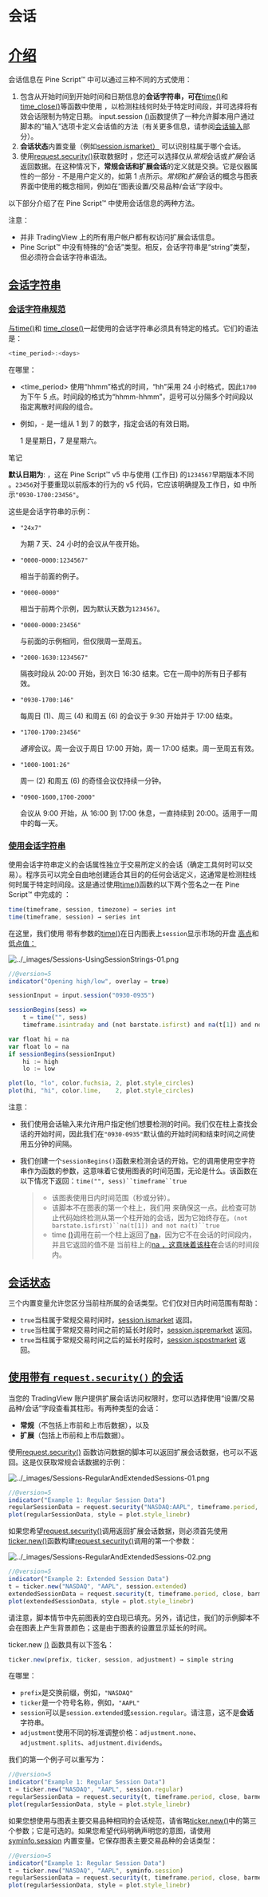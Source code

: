 # 会话

# [介绍](https://www.tradingview.com/pine-script-docs/en/v5/concepts/Sessions.html#id1)

会话信息在 Pine Script™ 中可以通过三种不同的方式使用：

1. 包含从开始时间到开始时间和日期信息的**会话字符串，可在**[time()](https://www.tradingview.com/pine-script-reference/v5/#fun_time)和 [time_close()](https://www.tradingview.com/pine-script-reference/v5/#fun_time_close)等函数中使用 ，以检测柱线何时处于特定时间段，并可选择将有效会话限制为特定日期。 input.session [()](https://www.tradingview.com/pine-script-reference/v5/#fun_input{dot}session)函数提供了一种允许脚本用户通过脚本的“输入”选项卡定义会话值的方法（有关更多信息，请参阅[会话输入](https://www.tradingview.com/pine-script-docs/en/v5/concepts/Inputs.html#pageinputs-sessioninput)部分）。
2. **会话状态**内置变量（例如[session.ismarket）](https://www.tradingview.com/pine-script-reference/v5/#var_session{dot}ismarket) 可以识别柱属于哪个会话。
3. 使用[request.security()](https://www.tradingview.com/pine-script-reference/v5/#fun_request{dot}security)获取数据时 ，您还可以选择仅从*常规*会话或*扩展*会话返回数据。在这种情况下，**常规会话和扩展会话**的定义就是交换。它是仪器属性的一部分 - 不是用户定义的，如第 1 点所示。*常规*和*扩展*会话的概念与图表界面中使用的概念相同，例如在“图表设置/交易品种/会话”字段中。

以下部分介绍了在 Pine Script™ 中使用会话信息的两种方法。

注意：

- 并非 TradingView 上的所有用户帐户都有权访问扩展会话信息。
- Pine Script™ 中没有特殊的“会话”类型。相反，会话字符串是“string”类型，但必须符合会话字符串语法。

## [会话字符串](https://www.tradingview.com/pine-script-docs/en/v5/concepts/Sessions.html#id2)

### [会话字符串规范](https://www.tradingview.com/pine-script-docs/en/v5/concepts/Sessions.html#id3)

[与time()](https://www.tradingview.com/pine-script-reference/v5/#fun_time)和 [time_close()](https://www.tradingview.com/pine-script-reference/v5/#fun_time_close)一起使用的会话字符串必须具有特定的格式。它们的语法是：

```javascript
<time_period>:<days>
```

在哪里：

- <time_period> 使用“hhmm”格式的时间，“hh”采用 24 小时格式，因此`1700`为下午 5 点。时间段的格式为“hhmm-hhmm”，逗号可以分隔多个时间段以指定离散时间段的组合。

- 例如，- <days> 是一组从 1 到 7 的数字，指定会话的有效日期。

  1 是星期日，7 是星期六。

笔记

**默认日期为**: ，这在 Pine Script™ v5 中与使用 (工作日) 的`1234567`早期版本不同 。`23456`对于要重现以前版本的行为的 v5 代码，它应该明确提及工作日，如 中所示`"0930-1700:23456"`。

这些是会话字符串的示例：

- `"24x7"`

  为期 7 天、24 小时的会议从午夜开始。

- `"0000-0000:1234567"`

  相当于前面的例子。

- `"0000-0000"`

  相当于前两个示例，因为默认天数为`1234567`。

- `"0000-0000:23456"`

  与前面的示例相同，但仅限周一至周五。

- `"2000-1630:1234567"`

  隔夜时段从 20:00 开始，到次日 16:30 结束。它在一周中的所有日子都有效。

- `"0930-1700:146"`

  每周日 (1)、周三 (4) 和周五 (6) 的会议于 9:30 开始并于 17:00 结束。

- `"1700-1700:23456"`

  *通宵*会议。周一会议于周日 17:00 开始，周一 17:00 结束。周一至周五有效。

- `"1000-1001:26"`

  周一 (2) 和周五 (6) 的奇怪会议仅持续一分钟。

- `"0900-1600,1700-2000"`

  会议从 9:00 开始，从 16:00 到 17:00 休息，一直持续到 20:00。适用于一周中的每一天。

### [使用会话字符串](https://www.tradingview.com/pine-script-docs/en/v5/concepts/Sessions.html#id4)

使用会话字符串定义的会话属性独立于交易所定义的会话（确定工具何时可以交易）。程序员可以完全自由地创建适合其目的的任何会话定义，这通常是检测柱线何时属于特定时间段。这是通过使用[time()](https://www.tradingview.com/pine-script-reference/v5/#fun_time)函数的以下两个签名之一在 Pine Script™ 中完成的 ：

```javascript
time(timeframe, session, timezone) → series int
time(timeframe, session) → series int
```

在这里，我们使用 带有参数的[time()](https://www.tradingview.com/pine-script-reference/v5/#fun_time)在日内图表上`session`显示市场的开盘 [高点](https://www.tradingview.com/pine-script-reference/v5/#var_high)和 [低点值：](https://www.tradingview.com/pine-script-reference/v5/#var_low)

![../_images/Sessions-UsingSessionStrings-01.png](https://www.tradingview.com/pine-script-docs/en/v5/_images/Sessions-UsingSessionStrings-01.png)

```javascript
//@version=5
indicator("Opening high/low", overlay = true)

sessionInput = input.session("0930-0935")

sessionBegins(sess) =>
    t = time("", sess)
    timeframe.isintraday and (not barstate.isfirst) and na(t[1]) and not na(t)

var float hi = na
var float lo = na
if sessionBegins(sessionInput)
    hi := high
    lo := low

plot(lo, "lo", color.fuchsia, 2, plot.style_circles)
plot(hi, "hi", color.lime,    2, plot.style_circles)
```

注意：

- 我们使用会话输入来允许用户指定他们想要检测的时间。我们仅在柱上查找会话的开始时间，因此我们在`"0930-0935"`默认值的开始时间和结束时间之间使用五分钟的间隔。

- 我们创建一个`sessionBegins()`函数来检测会话的开始。它的调用使用空字符串作为函数的参数，这意味着它使用图表的时间范围，无论是什么。该函数在以下情况下返回：`time("", sess)``timeframe``true`

  > - 该图表使用日内时间范围（秒或分钟）。
  > - 该脚本不在图表的第一个柱上，我们用 来确保这一点。此检查可防止代码始终检测从第一个柱开始的会话，因为它始终存在。`(not barstate.isfirst)``na(t[1]) and not na(t)``true`
  > - time [()](https://www.tradingview.com/pine-script-reference/v5/#fun_time)调用在前一个柱上返回了[na](https://www.tradingview.com/pine-script-reference/v5/#var_na)，因为它不在会话的时间段内，并且它返回的值不是 当前柱上的[na ，这意味着该柱](https://www.tradingview.com/pine-script-reference/v5/#var_na)**在**会话的时间段内。



## [会话状态](https://www.tradingview.com/pine-script-docs/en/v5/concepts/Sessions.html#id5)

三个内置变量允许您区分当前柱所属的会话类型。它们仅对日内时间范围有帮助：

- `true`当柱属于常规交易时间时，[session.ismarket](https://www.tradingview.com/pine-script-reference/v5/#var_session{dot}ismarket) 返回。
- `true`当柱属于常规交易时间之前的延长时段时，[session.ispremarket](https://www.tradingview.com/pine-script-reference/v5/#var_session{dot}ispremarket) 返回。
- `true`当柱属于常规交易时间之后的延长时段时，[session.ispostmarket](https://www.tradingview.com/pine-script-reference/v5/#var_session{dot}ispostmarket) 返回。



## [使用带有 `request.security()` 的会话](https://www.tradingview.com/pine-script-docs/en/v5/concepts/Sessions.html#id6)

当您的 TradingView 账户提供扩展会话访问权限时，您可以选择使用“设置/交易品种/会话”字段查看其柱形。有两种类型的会话：

- **常规**（不包括上市前和上市后数据），以及
- **扩展**（包括上市前和上市后数据）。

使用[request.security()](https://www.tradingview.com/pine-script-reference/v5/#fun_request{dot}security) 函数访问数据的脚本可以返回扩展会话数据，也可以不返回。这是仅获取常规会话数据的示例：

![../_images/Sessions-RegularAndExtendedSessions-01.png](https://www.tradingview.com/pine-script-docs/en/v5/_images/Sessions-RegularAndExtendedSessions-01.png)

```javascript
//@version=5
indicator("Example 1: Regular Session Data")
regularSessionData = request.security("NASDAQ:AAPL", timeframe.period, close, barmerge.gaps_on)
plot(regularSessionData, style = plot.style_linebr)
```

如果您希望[request.security()](https://www.tradingview.com/pine-script-reference/v5/#fun_request{dot}security)调用返回扩展会话数据，则必须首先使用[ticker.new()](https://www.tradingview.com/pine-script-reference/v5/#fun_ticker{dot}new)函数构建[request.security()](https://www.tradingview.com/pine-script-reference/v5/#fun_request{dot}security)调用的第一个参数：

![../_images/Sessions-RegularAndExtendedSessions-02.png](https://www.tradingview.com/pine-script-docs/en/v5/_images/Sessions-RegularAndExtendedSessions-02.png)

```javascript
//@version=5
indicator("Example 2: Extended Session Data")
t = ticker.new("NASDAQ", "AAPL", session.extended)
extendedSessionData = request.security(t, timeframe.period, close, barmerge.gaps_on)
plot(extendedSessionData, style = plot.style_linebr)
```

请注意，脚本情节中先前图表的空白现已填充。另外，请记住，我们的示例脚本不会在图表上产生背景颜色；这是由于图表的设置显示延长的时间。

ticker.new [()](https://www.tradingview.com/pine-script-reference/v5/#fun_ticker{dot}new) 函数具有以下签名：

```javascript
ticker.new(prefix, ticker, session, adjustment) → simple string
```

在哪里：

- `prefix`是交换前缀，例如，`"NASDAQ"`
- `ticker`是一个符号名称，例如，`"AAPL"`
- `session`可以是`session.extended`或`session.regular`。请注意，这不是**会话**字符串。
- `adjustment`使用不同的标准调整价格：`adjustment.none`、`adjustment.splits`、`adjustment.dividends`。

我们的第一个例子可以重写为：

```javascript
//@version=5
indicator("Example 1: Regular Session Data")
t = ticker.new("NASDAQ", "AAPL", session.regular)
regularSessionData = request.security(t, timeframe.period, close, barmerge.gaps_on)
plot(regularSessionData, style = plot.style_linebr)
```

如果您想使用与图表主要交易品种相同的会话规范，请省略[ticker.new()](https://www.tradingview.com/pine-script-reference/v5/#fun_ticker{dot}new)中的第三个参数；它是可选的。如果您希望代码明确声明您的意图，请使用[syminfo.session](https://www.tradingview.com/pine-script-reference/v5/#var_syminfo{dot}session) 内置变量。它保存图表主要交易品种的会话类型：

```javascript
//@version=5
indicator("Example 1: Regular Session Data")
t = ticker.new("NASDAQ", "AAPL", syminfo.session)
regularSessionData = request.security(t, timeframe.period, close, barmerge.gaps_on)
plot(regularSessionData, style = plot.style_linebr)
```